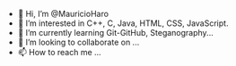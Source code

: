 - 👋 Hi, I’m @MauricioHaro
- 👀 I’m interested in C++, C, Java, HTML, CSS, JavaScript.
- 🌱 I’m currently learning Git-GitHub, Steganography...
- 💞️ I’m looking to collaborate on ...
- 📫 How to reach me ...

<!---
MauricioHaro/MauricioHaro is a ✨ special ✨ repository because its `README.md` (this file) appears on your GitHub profile.
You can click the Preview link to take a look at your changes.
--->
